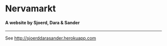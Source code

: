 # Nervamarkt

#### A website by Sjoerd, Dara & Sander

---

See http://sjoerddarasander.herokuapp.com
